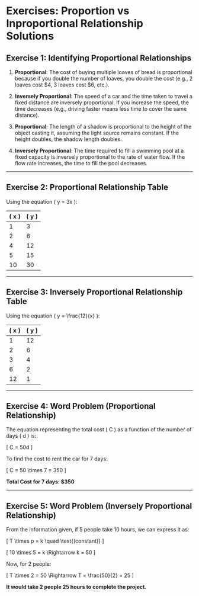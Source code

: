# Exercises: Proportion vs Inproportional Relationship Solutions

## Exercise 1: **Identifying Proportional Relationships**

1. **Proportional**: The cost of buying multiple loaves of bread is proportional because if you double the number of loaves, you double the cost (e.g., 2 loaves cost $4, 3 loaves cost $6, etc.).
  
2. **Inversely Proportional**: The speed of a car and the time taken to travel a fixed distance are inversely proportional. If you increase the speed, the time decreases (e.g., driving faster means less time to cover the same distance).

3. **Proportional**: The length of a shadow is proportional to the height of the object casting it, assuming the light source remains constant. If the height doubles, the shadow length doubles.

4. **Inversely Proportional**: The time required to fill a swimming pool at a fixed capacity is inversely proportional to the rate of water flow. If the flow rate increases, the time to fill the pool decreases.

---

## Exercise 2: **Proportional Relationship Table**

Using the equation \( y = 3x \):

| \( x \) | \( y \) |
|--------|--------|
| 1      | 3      |
| 2      | 6      |
| 4      | 12     |
| 5      | 15     |
| 10     | 30     |

---

## Exercise 3: **Inversely Proportional Relationship Table**

Using the equation \( y = \frac{12}{x} \):

| \( x \) | \( y \) |
|--------|--------|
| 1      | 12     |
| 2      | 6      |
| 3      | 4      |
| 6      | 2      |
| 12     | 1      |

---

## Exercise 4: **Word Problem (Proportional Relationship)**
The equation representing the total cost \( C \) as a function of the number of days \( d \) is:

\[ C = 50d \]

To find the cost to rent the car for 7 days:

\[
C = 50 \times 7 = 350
\]

**Total Cost for 7 days: $350**

---

## Exercise 5: **Word Problem (Inversely Proportional Relationship)**
From the information given, if 5 people take 10 hours, we can express it as:

\[
T \times p = k \quad \text{(constant)}
\]

\[
10 \times 5 = k \Rightarrow k = 50
\]

Now, for 2 people:

\[
T \times 2 = 50 \Rightarrow T = \frac{50}{2} = 25
\]

**It would take 2 people 25 hours to complete the project.**